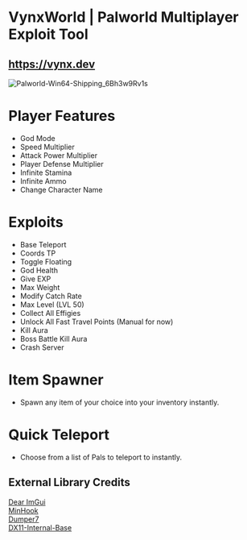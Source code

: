 # VynxWorld | Palworld Multiplayer Exploit Tool
## https://vynx.dev

![Palworld-Win64-Shipping_6Bh3w9Rv1s](https://github.com/Vynxly/VynxWorld/assets/35917981/38323e8d-fb01-464f-a094-1451b8dd0828)

# Player Features
- God Mode
- Speed Multiplier
- Attack Power Multiplier
- Player Defense Multiplier
- Infinite Stamina
- Infinite Ammo
- Change Character Name

# Exploits
- Base Teleport
- Coords TP
- Toggle Floating
- God Health  
- Give EXP
- Max Weight
- Modify Catch Rate
- Max Level (LVL 50)
- Collect All Effigies
- Unlock All Fast Travel Points (Manual for now)
- Kill Aura
- Boss Battle Kill Aura
- Crash Server

# Item Spawner
- Spawn any item of your choice into your inventory instantly.

# Quick Teleport
- Choose from a list of Pals to teleport to instantly.

## External Library Credits
[Dear ImGui](https://github.com/ocornut/imgui)  
[MinHook](https://github.com/TsudaKageyu/minhook)  
[Dumper7](https://github.com/Encryqed/Dumper-7)  
[DX11-Internal-Base](https://github.com/NightFyre/DX11-ImGui-Internal-Hook) 
